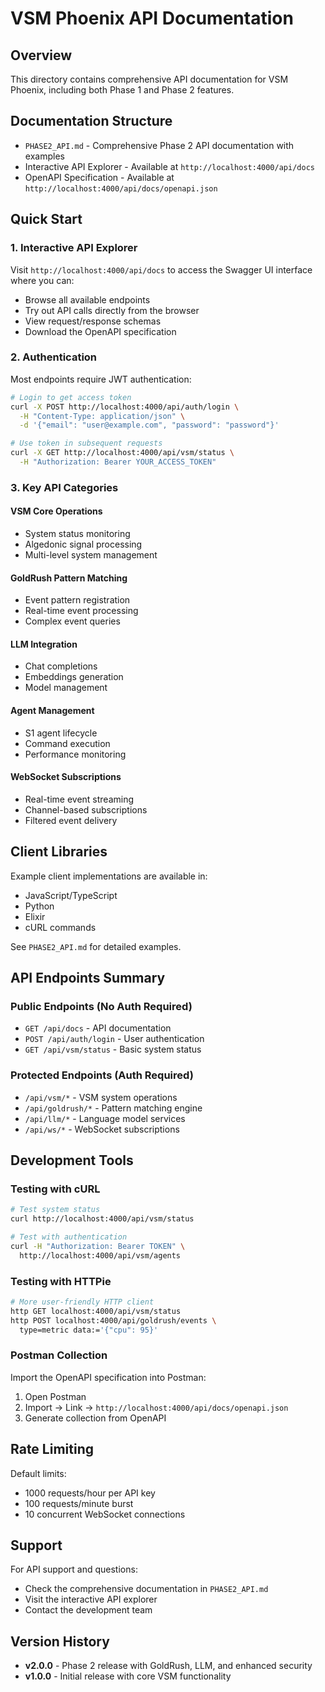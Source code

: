 # VSM Phoenix API Documentation

## Overview

This directory contains comprehensive API documentation for VSM Phoenix, including both Phase 1 and Phase 2 features.

## Documentation Structure

- `PHASE2_API.md` - Comprehensive Phase 2 API documentation with examples
- Interactive API Explorer - Available at `http://localhost:4000/api/docs`
- OpenAPI Specification - Available at `http://localhost:4000/api/docs/openapi.json`

## Quick Start

### 1. Interactive API Explorer

Visit `http://localhost:4000/api/docs` to access the Swagger UI interface where you can:
- Browse all available endpoints
- Try out API calls directly from the browser
- View request/response schemas
- Download the OpenAPI specification

### 2. Authentication

Most endpoints require JWT authentication:

```bash
# Login to get access token
curl -X POST http://localhost:4000/api/auth/login \
  -H "Content-Type: application/json" \
  -d '{"email": "user@example.com", "password": "password"}'

# Use token in subsequent requests
curl -X GET http://localhost:4000/api/vsm/status \
  -H "Authorization: Bearer YOUR_ACCESS_TOKEN"
```

### 3. Key API Categories

#### VSM Core Operations
- System status monitoring
- Algedonic signal processing
- Multi-level system management

#### GoldRush Pattern Matching
- Event pattern registration
- Real-time event processing
- Complex event queries

#### LLM Integration
- Chat completions
- Embeddings generation
- Model management

#### Agent Management
- S1 agent lifecycle
- Command execution
- Performance monitoring

#### WebSocket Subscriptions
- Real-time event streaming
- Channel-based subscriptions
- Filtered event delivery

## Client Libraries

Example client implementations are available in:
- JavaScript/TypeScript
- Python
- Elixir
- cURL commands

See `PHASE2_API.md` for detailed examples.

## API Endpoints Summary

### Public Endpoints (No Auth Required)
- `GET /api/docs` - API documentation
- `POST /api/auth/login` - User authentication
- `GET /api/vsm/status` - Basic system status

### Protected Endpoints (Auth Required)
- `/api/vsm/*` - VSM system operations
- `/api/goldrush/*` - Pattern matching engine
- `/api/llm/*` - Language model services
- `/api/ws/*` - WebSocket subscriptions

## Development Tools

### Testing with cURL
```bash
# Test system status
curl http://localhost:4000/api/vsm/status

# Test with authentication
curl -H "Authorization: Bearer TOKEN" \
  http://localhost:4000/api/vsm/agents
```

### Testing with HTTPie
```bash
# More user-friendly HTTP client
http GET localhost:4000/api/vsm/status
http POST localhost:4000/api/goldrush/events \
  type=metric data:='{"cpu": 95}'
```

### Postman Collection
Import the OpenAPI specification into Postman:
1. Open Postman
2. Import → Link → `http://localhost:4000/api/docs/openapi.json`
3. Generate collection from OpenAPI

## Rate Limiting

Default limits:
- 1000 requests/hour per API key
- 100 requests/minute burst
- 10 concurrent WebSocket connections

## Support

For API support and questions:
- Check the comprehensive documentation in `PHASE2_API.md`
- Visit the interactive API explorer
- Contact the development team

## Version History

- **v2.0.0** - Phase 2 release with GoldRush, LLM, and enhanced security
- **v1.0.0** - Initial release with core VSM functionality